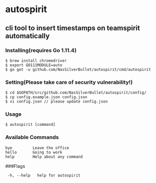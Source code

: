 # autospirit

## cli tool to insert timestamps on teamspirit automatically

### Installing(requires Go 1.11.4)
```shell
$ brew install chromedriver
$ export GO111MODULE=auto
$ go get -u github.com/NasSilverBullet/autospirit/cmd/autospirit
```

### Setting(Please take care of security vulnerability!)
```
$ cd $GOPATH/src/github.com/NasSilverBullet/autospirit/config/
$ cp config.example.json config.json
$ vi config.json // please update config.json
```

### Usage
```shell
$ autospirit [command]
```

### Available Commands
```shell
bye         Leave the office
hello       Going to work
help        Help about any command
``` 

###Flags
```shell
 -h, --help   help for autospirit
```

